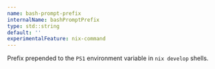 ```yaml
---
name: bash-prompt-prefix
internalName: bashPromptPrefix
type: std::string
default: ''
experimentalFeature: nix-command
---
```

Prefix prepended to the `PS1` environment variable in `nix develop` shells.
